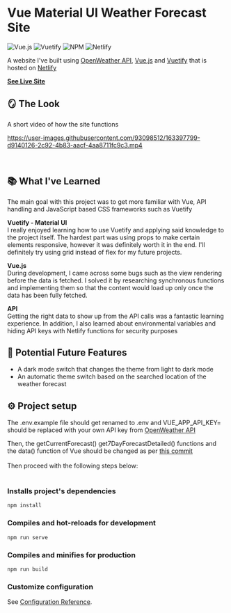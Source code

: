 # Vue Material UI Weather Forecast Site
![Vue.js](https://img.shields.io/badge/vuejs-%2335495e.svg?style=for-the-badge&logo=vuedotjs&logoColor=%234FC08D&style=flat)
![Vuetify](https://img.shields.io/badge/Vuetify-1867C0?style=for-the-badge&logo=vuetify&logoColor=AEDDFF&style=flat)
![NPM](https://img.shields.io/badge/NPM-%23000000.svg?style=for-the-badge&logo=npm&logoColor=white&style=flat)
![Netlify](https://img.shields.io/badge/netlify-%23000000.svg?style=for-the-badge&logo=netlify&logoColor=00C7B7&style=flat)

A website I've built using [OpenWeather API](https://openweathermap.org/api), [Vue.js](https://vuejs.org/) and [Vuetify](https://vuetifyjs.com/en/) that is hosted on [Netlify](https://www.netlify.com/)

<b>[See Live Site](https://amazing-cupcake-92945c.netlify.app/) </b>
<br />

## 🪞 The Look
A short video of how the site functions

https://user-images.githubusercontent.com/93098512/163397799-d9140126-2c92-4b83-aacf-4aa8711fc9c3.mp4

<br />

## 📚 What I've Learned

The main goal with this project was to get more familiar with Vue, API handling and JavaScript based CSS frameworks such as Vuetify

<b>Vuetify - Material UI</b> <br />
I really enjoyed learning how to use Vuetify and applying said knowledge to the project itself. The hardest part was using props to make certain elements responsive, however it was definitely worth it in the end. I'll definitely try using grid instead of flex for my future projects.

<b>Vue.js</b> <br />
During development, I came across some bugs such as the view rendering before the data is fetched. I solved it by researching synchronous functions and implementing them so that the content would load up only once the data has been fully fetched.

<b>API</b> <br />
Getting the right data to show up from the API calls was a fantastic learning experience. In addition, I also learned about environmental variables and hiding API keys with Netlify functions for security purposes
<br />

## 💭 Potential Future Features
- A dark mode switch that changes the theme from light to dark mode
- An automatic theme switch based on the searched location of the weather forecast

## ⚙️ Project setup

The .env.example file should get renamed to .env and VUE_APP_API_KEY= should be replaced with your own API key from [OpenWeather API](https://openweathermap.org/api)

Then, the getCurrentForecast() get7DayForecastDetailed() functions and the data() function of Vue should be changed as per [this commit](https://github.com/mriusdev/weather-app/blob/e45d0a326804383eaf4e127e59e63a6e71916bb5/src/components/WeatherCards.vue#L337) <br />
<br />
Then proceed with the following steps below: <br />
<br />
### Installs project's dependencies
```
npm install
```

### Compiles and hot-reloads for development
```
npm run serve
```

### Compiles and minifies for production
```
npm run build
```

### Customize configuration
See [Configuration Reference](https://cli.vuejs.org/config/).

